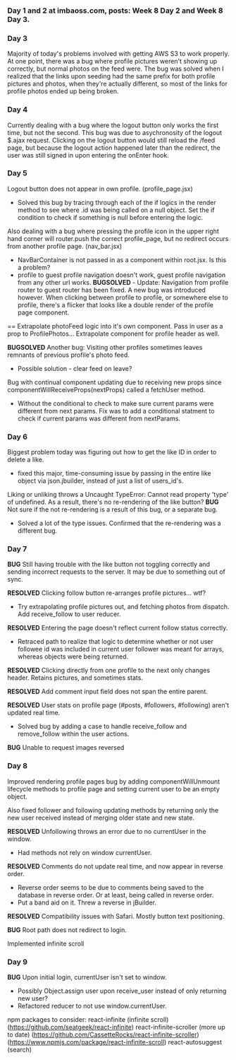 ### Day 1 and 2 at imbaoss.com, posts: Week 8 Day 2 and Week 8 Day 3.

### Day 3

Majority of today's problems involved with getting AWS S3 to work properly. At one point, there was a bug where profile pictures weren't showing up correctly, but normal photos on the feed were. The bug was solved when I realized that the links upon seeding had the same prefix for both profile pictures and photos, when they're actually different, so most of the links for profile photos ended up being broken.

### Day 4

Currently dealing with a bug where the logout button only works the first time, but not the second. This bug was due to asychronosity of the logout $.ajax request. Clicking on the logout button would still reload the /feed page, but because the logout action happened later than the redirect, the user was still signed in upon entering the onEnter hook.

### Day 5

Logout button does not appear in own profile. (profile_page.jsx)
- Solved this bug by tracing through each of the if logics in the render method to see where .id was being called on a null object. Set the if condition to check if something is null before entering the logic.

Also dealing with a bug where pressing the profile icon in the upper right hand corner will router.push the correct profile_page, but no redirect occurs from another profile page. (nav_bar.jsx)
- NavBarContainer is not passed in as a component within root.jsx. Is this a problem?
- profile to guest profile navigation doesn't work, guest profile navigation from any other url works.
**BUGSOLVED** - Update: Navigation from profile router to guest router has been fixed. A new bug was introduced however. When clicking between profile to profile, or somewhere else to profile, there's a flicker that looks like a double render of the profile page component.

== Extrapolate photoFeed logic into it's own component. Pass in user as a prop to ProfilePhotos... Extrapolate component for profile header as well.

**BUGSOLVED** Another bug: Visiting other profiles sometimes leaves remnants of previous profile's photo feed.
- Possible solution - clear feed on leave?

Bug with continual component updating due to receiving new props since componentWillReceiveProps(nextProps) called a fetchUser method.
- Without the conditional to check to make sure current params were different from next params. Fix was to add a conditional statment to check if current params was different from nextParams.

### Day 6
Biggest problem today was figuring out how to get the like ID in order to delete a like.
- fixed this major, time-consuming issue by passing in the entire like object via json.jbuilder, instead of just a list of users_id's.

Liking or unliking throws a Uncaught TypeError: Cannot read property 'type' of undefined. As a result, there's no re-rendering of the like button? **BUG** Not sure if the not re-rendering is a result of this bug, or a separate bug.
- Solved a lot of the type issues. Confirmed that the re-rendering was a different bug.

### Day 7
**BUG** Still having trouble with the like button not toggling correctly and sending incorrect requests to the server. It may be due to something out of sync.

**RESOLVED** Clicking follow button re-arranges profile pictures... wtf?
- Try extrapolating profile pictures out, and fetching photos from dispatch. Add receive_follow to user reducer.

**RESOLVED** Entering the page doesn't reflect current follow status correctly.
- Retraced path to realize that logic to determine whether or not user followee id was included in current user follower was meant for arrays, whereas objects were being returned.

**RESOLVED** Clicking directly from one profile to the next only changes header. Retains pictures, and sometimes stats.

**RESOLVED** Add comment input field does not span the entire parent.

**RESOLVED** User stats on profile page (#posts, #followers, #following) aren't updated real time.
- Solved bug by adding a case to handle receive_follow and remove_follow within the user actions.

**BUG** Unable to request images reversed

### Day 8
Improved rendering profile pages bug by adding componentWillUnmount lifecycle methods to profile page and setting current user to be an empty object.

Also fixed follower and following updating methods by returning only the new user received instead of merging older state and new state.

**RESOLVED** Unfollowing throws an error due to no currentUser in the window.
- Had methods not rely on window currentUser.

**RESOLVED** Comments do not update real time, and now appear in reverse order.
- Reverse order seems to be due to comments being saved to the database in reverse order. Or at least, being called in reverse order.
- Put a band aid on it. Threw a reverse in jBuilder.

**RESOLVED** Compatibility issues with Safari. Mostly button text positioning.

**BUG** Root path does not redirect to login.

Implemented infinite scroll

### Day 9
**BUG** Upon initial login, currentUser isn't set to window.
- Possibly Object.assign user upon receive_user instead of only returning new user?
- Refactored reducer to not use window.currentUser.

npm packages to consider:
react-infinite (infinite scroll)
  (https://github.com/seatgeek/react-infinite)
react-infinite-scroller (more up to date)
  (https://github.com/CassetteRocks/react-infinite-scroller)
  (https://www.npmjs.com/package/react-infinite-scroll)
react-autosuggest (search)
